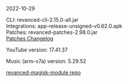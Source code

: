 2022-10-29
  
CLI: revanced-cli-2.15.0-all.jar  
Integrations: app-release-unsigned-v0.62.0.apk  
Patches: revanced-patches-2.98.0.jar  
[Patches Changelog](https://github.com/revanced/revanced-patches/releases/tag/v2.98.0)  

YouTube version: 17.41.37  

Music (arm-v7a) version: 5.29.52  

[revanced-magisk-module repo](https://github.com/j-hc/revanced-magisk-module)
